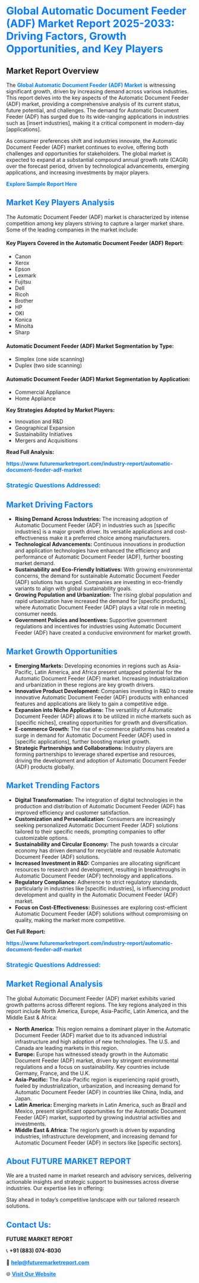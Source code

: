 <h1 style="color: #007BFF;">Global Automatic Document Feeder (ADF) Market Report 2025-2033: Driving Factors, Growth Opportunities, and Key Players</h1>

<section id="overview">
<h2>Market Report Overview</h2>
<p>The <a href="https://www.futuremarketreport.com/industry-report/automatic-document-feeder-adf-market" style="color: #007BFF; text-decoration: none;"><strong>Global Automatic Document Feeder (ADF) Market</strong></a> is witnessing significant growth, driven by increasing demand across various industries. This report delves into the key aspects of the Automatic Document Feeder (ADF) market, providing a comprehensive analysis of its current status, future potential, and challenges. The demand for Automatic Document Feeder (ADF) has surged due to its wide-ranging applications in industries such as [insert industries], making it a critical component in modern-day [applications].</p>
<p>As consumer preferences shift and industries innovate, the Automatic Document Feeder (ADF) market continues to evolve, offering both challenges and opportunities for stakeholders. The global market is expected to expand at a substantial compound annual growth rate (CAGR) over the forecast period, driven by technological advancements, emerging applications, and increasing investments by major players.</p>
</section>

<section id="overview">
<p><a href="https://www.futuremarketreport.com/request-sample/reportId=83390" style="color: #007BFF; text-decoration: none;"><strong>Explore Sample Report Here</strong></a></p>
</section>

<section id="key-players">
<h2 style="color: #007BFF;">Market Key Players Analysis</h2>
<p>The Automatic Document Feeder (ADF) market is characterized by intense competition among key players striving to capture a larger market share. Some of the leading companies in the market include:</p>
<h4>Key Players Covered in the Automatic Document Feeder (ADF) Report:</h4>
<ul><li>Canon</li><li>Xerox</li><li>Epson</li><li>Lexmark</li><li>Fujitsu</li><li>Dell</li><li>Ricoh</li><li>Brother</li><li>HP</li><li>OKI</li><li>Konica</li><li>Minolta</li><li>Sharp</li></ul>
<h4>Automatic Document Feeder (ADF) Market Segmentation by Type:</h4>
<ul><li>Simplex (one side scanning)</li><li>Duplex (two side scanning)</li></ul>

<h4>Automatic Document Feeder (ADF) Market Segmentation by Application:</h4>
<ul><li>Commercial Appliance</li><li>Home Appliance</li></ul>
<p><strong>Key Strategies Adopted by Market Players:</strong></p>
<ul>
<li>Innovation and R&D</li>
<li>Geographical Expansion</li>
<li>Sustainability Initiatives</li>
<li>Mergers and Acquisitions</li>
</ul>
</section>

<section>
<p><strong>Read Full Analysis: </strong></p><a href="https://www.futuremarketreport.com/industry-report/automatic-document-feeder-adf-market" style="color: #007BFF; text-decoration: none;"><strong>https://www.futuremarketreport.com/industry-report/automatic-document-feeder-adf-market</strong></a>
<h3 style="color: #007BFF;">Strategic Questions Addressed:</h3>
</section>

<section id="driving-factors">
<h2 style="color: #007BFF;">Market Driving Factors</h2>
<ul>
<li><strong>Rising Demand Across Industries:</strong> The increasing adoption of Automatic Document Feeder (ADF) in industries such as [specific industries] is a major growth driver. Its versatile applications and cost-effectiveness make it a preferred choice among manufacturers.</li>
<li><strong>Technological Advancements:</strong> Continuous innovations in production and application technologies have enhanced the efficiency and performance of Automatic Document Feeder (ADF), further boosting market demand.</li>
<li><strong>Sustainability and Eco-Friendly Initiatives:</strong> With growing environmental concerns, the demand for sustainable Automatic Document Feeder (ADF) solutions has surged. Companies are investing in eco-friendly variants to align with global sustainability goals.</li>
<li><strong>Growing Population and Urbanization:</strong> The rising global population and rapid urbanization have increased the demand for [specific products], where Automatic Document Feeder (ADF) plays a vital role in meeting consumer needs.</li>
<li><strong>Government Policies and Incentives:</strong> Supportive government regulations and incentives for industries using Automatic Document Feeder (ADF) have created a conducive environment for market growth.</li>
</ul>
</section>

<section id="growth-opportunities">
<h2 style="color: #007BFF;">Market Growth Opportunities</h2>
<ul>
<li><strong>Emerging Markets:</strong> Developing economies in regions such as Asia-Pacific, Latin America, and Africa present untapped potential for the Automatic Document Feeder (ADF) market. Increasing industrialization and urbanization in these regions are key growth drivers.</li>
<li><strong>Innovative Product Development:</strong> Companies investing in R&D to create innovative Automatic Document Feeder (ADF) products with enhanced features and applications are likely to gain a competitive edge.</li>
<li><strong>Expansion into Niche Applications:</strong> The versatility of Automatic Document Feeder (ADF) allows it to be utilized in niche markets such as [specific niches], creating opportunities for growth and diversification.</li>
<li><strong>E-commerce Growth:</strong> The rise of e-commerce platforms has created a surge in demand for Automatic Document Feeder (ADF) used in [specific applications], further boosting market growth.</li>
<li><strong>Strategic Partnerships and Collaborations:</strong> Industry players are forming partnerships to leverage shared expertise and resources, driving the development and adoption of Automatic Document Feeder (ADF) products globally.</li>
</ul>
</section>

<section id="trending-factors">
<h2 style="color: #007BFF;">Market Trending Factors</h2>
<ul>
<li><strong>Digital Transformation:</strong> The integration of digital technologies in the production and distribution of Automatic Document Feeder (ADF) has improved efficiency and customer satisfaction.</li>
<li><strong>Customization and Personalization:</strong> Consumers are increasingly seeking personalized Automatic Document Feeder (ADF) solutions tailored to their specific needs, prompting companies to offer customizable options.</li>
<li><strong>Sustainability and Circular Economy:</strong> The push towards a circular economy has driven demand for recyclable and reusable Automatic Document Feeder (ADF) solutions.</li>
<li><strong>Increased Investment in R&D:</strong> Companies are allocating significant resources to research and development, resulting in breakthroughs in Automatic Document Feeder (ADF) technology and applications.</li>
<li><strong>Regulatory Compliance:</strong> Adherence to strict regulatory standards, particularly in industries like [specific industries], is influencing product development and quality in the Automatic Document Feeder (ADF) market.</li>
<li><strong>Focus on Cost-Effectiveness:</strong> Businesses are exploring cost-efficient Automatic Document Feeder (ADF) solutions without compromising on quality, making the market more competitive.</li>
</ul>
</section>

<section>
<p><strong>Get Full Report: </strong></p><a href="https://www.futuremarketreport.com/industry-report/automatic-document-feeder-adf-market" style="color: #007BFF; text-decoration: none;"><strong>https://www.futuremarketreport.com/industry-report/automatic-document-feeder-adf-market</strong></a>
<h3 style="color: #007BFF;">Strategic Questions Addressed:</h3>
</section>


<section id="regional-analysis">
<h2 style="color: #007BFF;">Market Regional Analysis</h2>
<p>The global Automatic Document Feeder (ADF) market exhibits varied growth patterns across different regions. The key regions analyzed in this report include North America, Europe, Asia-Pacific, Latin America, and the Middle East & Africa:</p>
<ul>
<li><strong>North America:</strong> This region remains a dominant player in the Automatic Document Feeder (ADF) market due to its advanced industrial infrastructure and high adoption of new technologies. The U.S. and Canada are leading markets in this region.</li>
<li><strong>Europe:</strong> Europe has witnessed steady growth in the Automatic Document Feeder (ADF) market, driven by stringent environmental regulations and a focus on sustainability. Key countries include Germany, France, and the U.K.</li>
<li><strong>Asia-Pacific:</strong> The Asia-Pacific region is experiencing rapid growth, fueled by industrialization, urbanization, and increasing demand for Automatic Document Feeder (ADF) in countries like China, India, and Japan.</li>
<li><strong>Latin America:</strong> Emerging markets in Latin America, such as Brazil and Mexico, present significant opportunities for the Automatic Document Feeder (ADF) market, supported by growing industrial activities and investments.</li>
<li><strong>Middle East & Africa:</strong> The region’s growth is driven by expanding industries, infrastructure development, and increasing demand for Automatic Document Feeder (ADF) in sectors like [specific sectors].</li>
</ul>
</section>

<footer>
<h2 style="color: #007BFF;">About FUTURE MARKET REPORT</h2>
<p>We are a trusted name in market research and advisory services, delivering actionable insights and strategic support to businesses across diverse industries. Our expertise lies in offering:</p>

<p>Stay ahead in today’s competitive landscape with our tailored research solutions.</p>

<h2 style="color: #007BFF;">Contact Us:</h2>
<p><strong>FUTURE MARKET REPORT</strong></p>
<p>📞 <strong>+91 (883) 074-8030</strong></p>
<p>📧 <strong><a href="mailto:help@futuremarketreport.com" style="color: #007BFF;">help@futuremarketreport.com</a></strong></p>
<p>🌐 <strong><a href="https://www.futuremarketreport.com/" style="color: #007BFF;">Visit Our Website</a></strong></p>
</footer>
